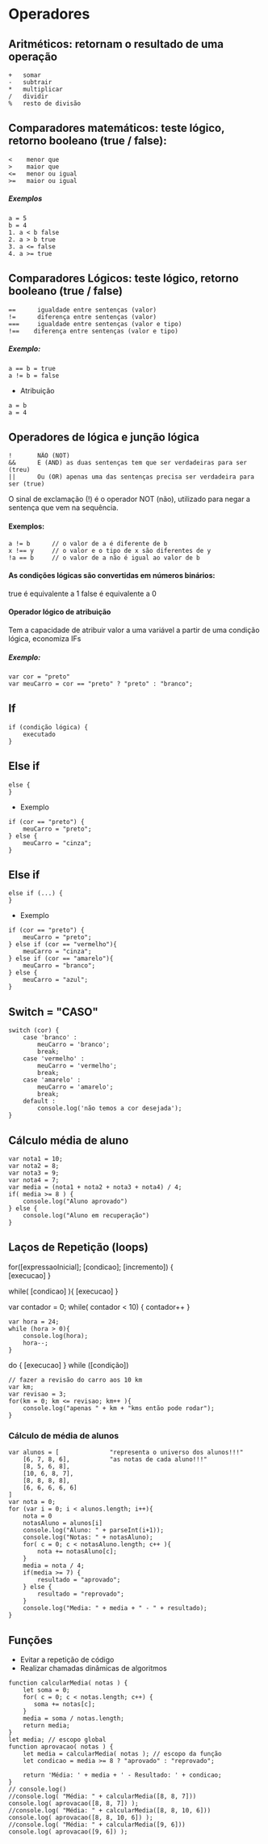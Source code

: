 
# Operadores

## Aritméticos: retornam o resultado de uma operação
```
+   somar
-   subtrair
*   multiplicar
/   dividir
%   resto de divisão
```

## Comparadores matemáticos: teste lógico, retorno booleano (true / false):
```
<    menor que
>    maior que
<=   menor ou igual
>=   maior ou igual
```

##### Exemplos 
```
a = 5
b = 4 
1. a < b false
2. a > b true
3. a <= false
4. a >= true
```

## Comparadores Lógicos: teste lógico, retorno booleano (true / false)
```
==      igualdade entre sentenças (valor)
!=      diferença entre sentenças (valor)
===     igualdade entre sentenças (valor e tipo)
!==    diferença entre sentenças (valor e tipo)
```

##### Exemplo:
```
a == b = true
a != b = false
```

* Atribuição 
```
a = b
a = 4
```


## Operadores de lógica e junção lógica
```
!       NÃO (NOT)
&&      E (AND) as duas sentenças tem que ser verdadeiras para ser (treu)
||      Ou (OR) apenas uma das sentenças precisa ser verdadeira para ser (true)
```

O sinal de exclamação (!) é o operador NOT (não), utilizado para negar a sentença que vem na sequência. 

#### Exemplos:
```
a != b 		// o valor de a é diferente de b
x !== y	    // o valor e o tipo de x são diferentes de y
!a == b 	// o valor de a não é igual ao valor de b
```

#### As condições lógicas são convertidas em números binários:
true é equivalente a 1
false é equivalente a 0

#### Operador lógico de atribuição

Tem a capacidade de atribuir valor a uma variável a partir de uma condição lógica, economiza IFs

##### Exemplo:
```
var cor = "preto"
var meuCarro = cor == "preto" ? "preto" : "branco";
```

## If
```
if (condição lógica) { 
    executado
}
```

## Else if
```
else {
}
```

* Exemplo
```
if (cor == "preto") {
    meuCarro = "preto";
} else {
    meuCarro = "cinza";
}
```

## Else if
```
else if (...) {
}
```

* Exemplo
```
if (cor == "preto") {
    meuCarro = "preto";
} else if (cor == "vermelho"){
    meuCarro = "cinza";
} else if (cor == "amarelo"){
    meuCarro = "branco";
} else {
    meuCarro = "azul";
}
```

## Switch = "CASO"
```
switch (cor) {
    case 'branco' : 
        meuCarro = 'branco';
        break;
    case 'vermelho' : 
        meuCarro = 'vermelho';
        break;
    case 'amarelo' :
        meuCarro = 'amarelo';
        break;
    default : 
        console.log('não temos a cor desejada');
} 
```

## Cálculo média de aluno
```
var nota1 = 10;
var nota2 = 8;
var nota3 = 9;
var nota4 = 7;
var media = (nota1 + nota2 + nota3 + nota4) / 4;
if( media >= 8 ) {
    console.log("Aluno aprovado")
} else {
    console.log("Aluno em recuperação")
}
```

## Laços de Repetição (loops)
for([expressaoInicial]; [condicao]; [incremento]) {  
    [execucao]
}

while( [condicao] ){
    [execucao]
}

var contador = 0;
while( contador < 10) {
    contador++
}

```
var hora = 24;
while (hora > 0){
    console.log(hora);
    hora--;
}
```

do {
    [execucao]
} while ([condição])


```
// fazer a revisão do carro aos 10 km
var km;
var revisao = 3;
for(km = 0; km <= revisao; km++ ){
    console.log("apenas " + km + "kms então pode rodar");
}
```
### Cálculo de média de alunos
```
var alunos = [              "representa o universo dos alunos!!!"
    [6, 7, 8, 6],           "as notas de cada aluno!!!"
    [8, 5, 6, 8],
    [10, 6, 8, 7],
    [8, 8, 8, 8],
    [6, 6, 6, 6, 6]
]
var nota = 0;
for (var i = 0; i < alunos.length; i++){
    nota = 0
    notasAluno = alunos[i]
    console.log("Aluno: " + parseInt(i+1));
    console.log("Notas: " + notasAluno);
    for( c = 0; c < notasAluno.length; c++ ){
        nota += notasAluno[c];
    }
    media = nota / 4;
    if(media >= 7) {
        resultado = "aprovado";
    } else {
        resultado = "reprovado";
    }
    console.log("Media: " + media + " - " + resultado);
}
```
## Funções
- Evitar a repetição de código
- Realizar chamadas dinâmicas de algoritmos

```
function calcularMedia( notas ) {
    let soma = 0;
    for( c = 0; c < notas.length; c++) {
       soma += notas[c];
    }
    media = soma / notas.length;
    return media;
}
let media; // escopo global
function aprovacao( notas ) {
	let media = calcularMedia( notas ); // escopo da função
	let condicao = media >= 8 ? "aprovado" : "reprovado";
  
    return 'Média: ' + media + ' - Resultado: ' + condicao;
}
// console.log()
//console.log( "Média: " + calcularMedia([8, 8, 7]))
console.log( aprovacao([8, 8, 7]) );
//console.log( "Média: " + calcularMedia([8, 8, 10, 6]))
console.log( aprovacao([8, 8, 10, 6]) );
//console.log( "Média: " + calcularMedia([9, 6]))
console.log( aprovacao([9, 6]) );
```
